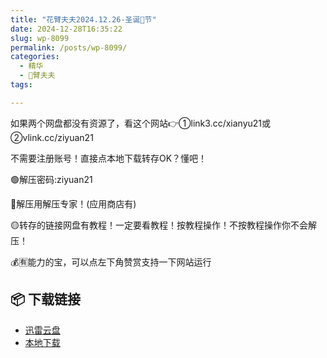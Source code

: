 ```yaml
---
title: "花臂夫夫2024.12.26-圣诞🎄节"
date: 2024-12-28T16:35:22
slug: wp-8099
permalink: /posts/wp-8099/
categories:
  - 精华
  - 🌸臂夫夫
tags:

---
```


如果两个网盘都没有资源了，看这个网站👉①link3.cc/xianyu21或②vlink.cc/ziyuan21

不需要注册账号！直接点本地下载转存OK？懂吧！

🟢解压密码:ziyuan21

🔵解压用解压专家！(应用商店有)

🟡转存的链接网盘有教程！一定要看教程！按教程操作！不按教程操作你不会解压！

💰🈶能力的宝，可以点左下角赞赏支持一下网站运行

## 📦 下载链接
- [迅雷云盘](https://blziyuan21.com/pay-download/8099?key=907d68abfe&down_id=0)
- [本地下载](https://blziyuan21.com/pay-download/8099?key=907d68abfe&down_id=1)

